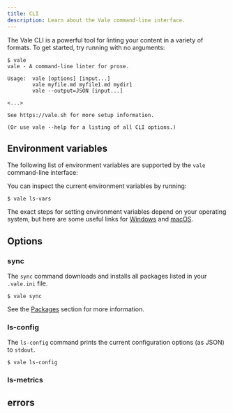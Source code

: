 ```yaml
---
title: CLI
description: Learn about the Vale command-line interface.
---
```


<script lang="ts">
  import CLIOptions from "$lib/components/docs/CLIOptions.svelte";
  import Env from "$lib/components/docs/Env.svelte";
</script>

The Vale CLI is a powerful tool for linting your content in a variety of
formats. To get started, try running with no arguments:

```console
$ vale
vale - A command-line linter for prose.

Usage:  vale [options] [input...]
        vale myfile.md myfile1.md mydir1
        vale --output=JSON [input...]

<...>

See https://vale.sh for more setup information.

(Or use vale --help for a listing of all CLI options.)
```

## Environment variables

The following list of environment variables are supported by the `vale`
command-line interface:

<Env />

You can inspect the current environment variables by running:

```console
$ vale ls-vars
```

The exact steps for setting environment variables depend on your operating
system, but here are some useful links for [Windows][1] and [macOS][2].

## Options

### sync

<CLIOptions name="sync" />

The `sync` command downloads and installs all packages listed in your
`.vale.ini` file.

```console
$ vale sync
```

See the [Packages](/docs/packages) section for more information.

### ls-config

<CLIOptions name="ls-config" />

The `ls-config` command prints the current configuration options (as JSON) to
`stdout`.

```console
$ vale ls-config
```

### ls-metrics

<CLIOptions name="ls-config" />

## errors

[1]: https://learn.microsoft.com/en-us/windows-server/administration/windows-commands/setx
[2]: https://support.apple.com/guide/terminal/use-environment-variables-apd382cc5fa-4f58-4449-b20a-41c53c006f8f/mac
